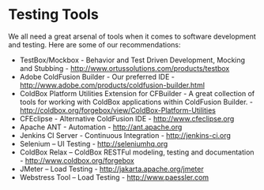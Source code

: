# Testing Tools

We all need a great arsenal of tools when it comes to software development and testing. Here are some of our recommendations:

* TestBox/Mockbox - Behavior and Test Driven Development, Mocking and Stubbing - http://www.ortussolutions.com/products/testbox
* Adobe ColdFusion Builder - Our preferred IDE - http://www.adobe.com/products/coldfusion-builder.html
* ColdBox Platform Utilities Extension for CFBuilder - A great collection of tools for working with ColdBox applications within ColdFusion Builder. - http://coldbox.org/forgebox/view/ColdBox-Platform-Utilities
* CFEclipse - Alternative ColdFusion IDE - http://www.cfeclipse.org
* Apache ANT - Automation - http://ant.apache.org
* Jenkins CI Server - Continuous Integration - http://jenkins-ci.org
* Selenium – UI Testing - http://seleniumhq.org
* ColdBox Relax – ColdBox RESTFul modeling, testing and documentation - http://www.coldbox.org/forgebox
* JMeter – Load Testing - http://jakarta.apache.org/jmeter
* Webstress Tool – Load Testing - http://www.paessler.com

